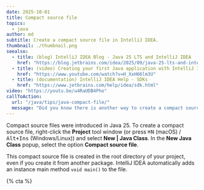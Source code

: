 ```yaml
---
date: 2025-10-01
title: Compact source file
topics:
  - java
author: md
subtitle: Create a compact source file in IntelliJ IDEA.
thumbnail: ./thumbnail.png
seealso:
  - title: (blog) IntelliJ IDEA Blog - Java 25 LTS and IntelliJ IDEA
    href: "https://blog.jetbrains.com/idea/2025/09/java-25-lts-and-intellij-idea/"
  - title: (video) Creating your first Java application with IntelliJ IDEA
    href: "https://www.youtube.com/watch?v=H_XxH66lm3U"
  - title: (documentation) IntelliJ IDEA Help - SDKs
    href: "https://www.jetbrains.com/help/idea/sdk.html"
video: "https://youtu.be/u4RaUDB4Pho"
callToAction:
  url: "/java/tips/java-compact-file/"
  message: "Did you know there is another way to create a compact source file in IntelliJ IDEA?"
---
```


Compact source files were introduced in Java 25. To create a compact source file, right-click the **Project** tool window (or press <kbd>⌘N</kbd> (macOS) / <kbd>Alt+Ins</kbd> (Windows/Linux)) and select **New | Java Class**. In the **New Java Class** popup, select the option **Compact source file**.

This compact source file is created in the root directory of your project, even if you create it from another package. IntelliJ IDEA automatically adds an instance main method `void main()` to the file.

{% cta %}
